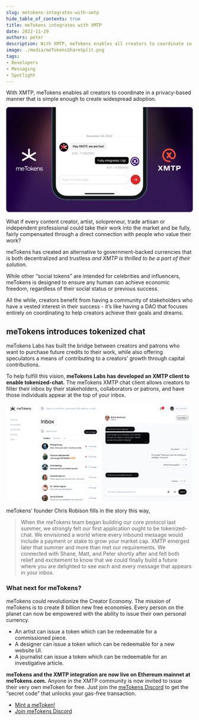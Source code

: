```yaml
---
slug: metokens-integrates-with-xmtp
hide_table_of_contents: true
title: meTokens integrates with XMTP
date: 2022-11-29
authors: peter
description: With XMTP, meTokens enables all creators to coordinate in a privacy-based manner that is simple enough to create widespread adoption.
image: ./media/meTokensShareSplit.png
tags:
- Developers
- Messaging
- Spotlight
---
```


With XMTP, meTokens enables all creators to coordinate in a privacy-based manner that is simple enough to create widespread adoption.

![](./media/meTokensShareSplit.png)

<!--truncate-->

What if every content creator, artist, solopreneur, trade artisan or independent professional could take their work into the market and be fully, fairly compensated through a direct connection with people who value their work?

meTokens has created an alternative to government-backed currencies that is both decentralized and trustless _and XMTP is thrilled to be a part of their solution._

While other “social tokens” are intended for celebrities and influencers, meTokens is designed to ensure any human can achieve economic freedom, regardless of their social status or previous success.

All the while, creators benefit from having a community of stakeholders who have a vested interest in their success - it’s like having a DAO that focuses entirely on coordinating to help creators achieve their goals and dreams.


## meTokens introduces tokenized chat

meTokens Labs has built the bridge between creators and patrons who want to purchase future credits to their work, while also offering speculators a means of contributing to a creators’ growth through capital contributions.

To help fulfill this vision, **meTokens Labs has developed an XMTP client to enable tokenized-chat.** The meTokens XMTP chat client allows creators to filter their inbox by their stakeholders, collaborators or patrons, and have those individuals appear at the top of your inbox.

![](media/pasted-image-0.png)

meTokens’ founder Chris Robison fills in the story this way,

>When the meTokens team began building our core protocol last summer, we strongly felt our first application ought to be tokenized-chat. We envisioned a world where every inbound message would include a payment or stake to grow your market cap. XMTP emerged later that summer and more than met our requirements. We connected with Shane, Matt, and Peter shortly after and felt both relief and excitement to know that we could finally build a future where you are delighted to see each and every message that appears in your inbox.


### What next for meTokens?

meTokens could revolutionize the Creator Economy. The mission of meTokens is to create 8 billion new free economies. Every person on the planet can now be empowered with the ability to issue their own personal currency.

- An artist can issue a token which can be redeemable for a commissioned piece.
- A designer can issue a token which can be redeemable for a new website UI.
- A journalist can issue a token which can be redeemable for an investigative article.

**meTokens and the XMTP integration are now live on Ethereum mainnet at meTokens.com.** Anyone in the XMTP community is now invited to issue their very own meToken for free. Just join the [meTokens Discord](https://discord.gg/CuXRv5Hmk4) to get the “secret code” that unlocks your gas-free transaction.

- [Mint a meToken!](http://www.metokens.com/)
- [Join meTokens Discord](https://discord.gg/eXSRUQbGKK)
